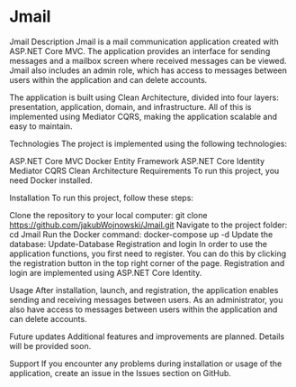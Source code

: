 # Jmail
Jmail
Description
Jmail is a mail communication application created with ASP.NET Core MVC. The application provides an interface for sending messages and a mailbox screen where received messages can be viewed. Jmail also includes an admin role, which has access to messages between users within the application and can delete accounts.

The application is built using Clean Architecture, divided into four layers: presentation, application, domain, and infrastructure. All of this is implemented using Mediator CQRS, making the application scalable and easy to maintain.

Technologies
The project is implemented using the following technologies:

ASP.NET Core MVC
Docker
Entity Framework
ASP.NET Core Identity
Mediator CQRS
Clean Architecture
Requirements
To run this project, you need Docker installed.

Installation
To run this project, follow these steps:

Clone the repository to your local computer:
git clone https://github.com/jakubWojnowski/Jmail.git
Navigate to the project folder:
cd Jmail
Run the Docker command:
docker-compose up -d
Update the database:
Update-Database
Registration and login
In order to use the application functions, you first need to register. You can do this by clicking the registration button in the top right corner of the page. Registration and login are implemented using ASP.NET Core Identity.

Usage
After installation, launch, and registration, the application enables sending and receiving messages between users. As an administrator, you also have access to messages between users within the application and can delete accounts.

Future updates
Additional features and improvements are planned. Details will be provided soon.

Support
If you encounter any problems during installation or usage of the application, create an issue in the Issues section on GitHub.

